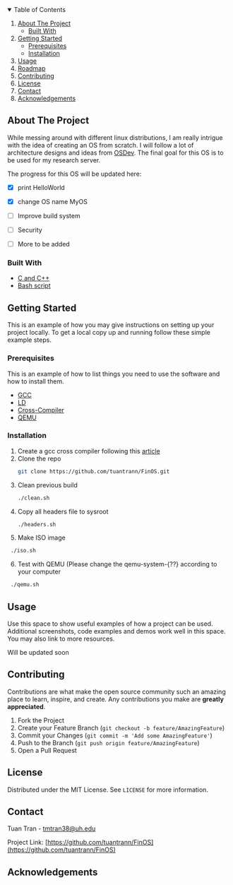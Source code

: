 <!-- TABLE OF CONTENTS -->
<details open="open">
  <summary>Table of Contents</summary>
  <ol>
    <li>
      <a href="#about-the-project">About The Project</a>
      <ul>
        <li><a href="#built-with">Built With</a></li>
      </ul>
    </li>
    <li>
      <a href="#getting-started">Getting Started</a>
      <ul>
        <li><a href="#prerequisites">Prerequisites</a></li>
        <li><a href="#installation">Installation</a></li>
      </ul>
    </li>
    <li><a href="#usage">Usage</a></li>
    <li><a href="#roadmap">Roadmap</a></li>
    <li><a href="#contributing">Contributing</a></li>
    <li><a href="#license">License</a></li>
    <li><a href="#contact">Contact</a></li>
    <li><a href="#acknowledgements">Acknowledgements</a></li>
  </ol>
</details>



<!-- ABOUT THE PROJECT -->
## About The Project

While messing around with different linux distributions, I am really intrigue with the idea of creating an OS from scratch.
I will follow a lot of architecture designs and ideas from [OSDev](https://wiki.osdev.org). The final goal for this OS is
to be used for my research server.

The progress for this OS will be updated here:
- [X] print HelloWorld
- [X] change OS name MyOS
- [ ] Improve build system
- [ ] Security
- [ ] More to be added


### Built With

* [C and C++]()
* [Bash script]()



<!-- GETTING STARTED -->
## Getting Started

This is an example of how you may give instructions on setting up your project locally.
To get a local copy up and running follow these simple example steps.

### Prerequisites

This is an example of how to list things you need to use the software and how to install them.
* [GCC]()
* [LD]()
* [Cross-Compiler](https://wiki.osdev.org/GCC_Cross-Compiler)
* [QEMU](https://qemu.org)

### Installation

1. Create a gcc cross compiler following this [article](https://wiki.osdev.org/GCC_Cross-Compiler)
2. Clone the repo
   ```sh
   git clone https://github.com/tuantrann/FinOS.git
   ```
3. Clean previous build
   ```sh
   ./clean.sh
   ```
4. Copy all headers file to sysroot
   ```sh
   ./headers.sh
   ```
5. Make ISO image
  ```sh
   ./iso.sh
   ```
6. Test with QEMU (Please change the qemu-system-{??} according to your computer
  ```sh
   ./qemu.sh
   ```



<!-- USAGE EXAMPLES -->
## Usage

Use this space to show useful examples of how a project can be used. Additional screenshots, code examples and demos work well in this space. You may also link to more resources.

Will be updated soon

<!-- CONTRIBUTING -->
## Contributing

Contributions are what make the open source community such an amazing place to learn, inspire, and create. Any contributions you make are **greatly appreciated**.

1. Fork the Project
2. Create your Feature Branch (`git checkout -b feature/AmazingFeature`)
3. Commit your Changes (`git commit -m 'Add some AmazingFeature'`)
4. Push to the Branch (`git push origin feature/AmazingFeature`)
5. Open a Pull Request



<!-- LICENSE -->
## License

Distributed under the MIT License. See `LICENSE` for more information.



<!-- CONTACT -->
## Contact

Tuan Tran - tmtran38@uh.edu

Project Link: [https://github.com/tuantrann/FinOS](https://github.com/tuantrann/FinOS)



<!-- ACKNOWLEDGEMENTS -->
## Acknowledgements

